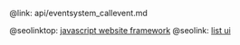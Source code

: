 @link: api/eventsystem_callevent.md

@seolinktop: [javascript website framework](https://webix.com)
@seolink: [list ui](https://webix.com/widget/list/)